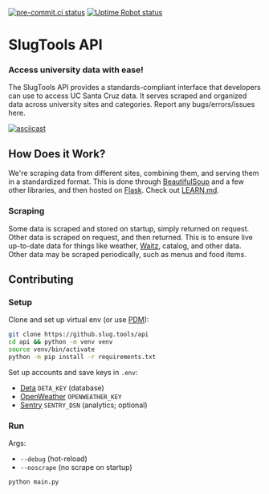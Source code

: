 [![pre-commit.ci status](https://results.pre-commit.ci/badge/github/SlugTools/api/main.svg)](https://results.pre-commit.ci/latest/github/SlugTools/api/main)
[![Uptime Robot status](https://img.shields.io/uptimerobot/status/m792610788-ec5bd8ede10c18f96a13393a)](https://status.slug.tools)

# SlugTools API

### Access university data with ease!

The SlugTools API provides a standards-compliant interface that developers can use to access UC Santa Cruz data. It serves scraped and organized data across university sites and categories. Report any bugs/errors/issues here.

[![asciicast](https://asciinema.org/a/2NIy3sJq1Y1BAvnduncgnjRDd.svg)](https://asciinema.org/a/2NIy3sJq1Y1BAvnduncgnjRDd)

## How Does it Work?

We're scraping data from different sites, combining them, and serving them in a standardized format. This is done through [BeautifulSoup](https://www.crummy.com/software/BeautifulSoup/bs4/doc/) and a few other libraries, and then hosted on [Flask](https://flask.palletsprojects.com/en/latest/). Check out [LEARN.md](LEARN.md).

### Scraping

Some data is scraped and stored on startup, simply returned on request. Other data is scraped on request, and then returned. This is to ensure live up-to-date data for things like weather, [Waitz](https://waitz.io/ucsc), catalog, and other data. Other data may be scraped periodically, such as menus and food items.

## Contributing

### Setup

Clone and set up virtual env (or use [PDM](https://pdm-project.org/latest/)):

```bash
git clone https://github.slug.tools/api
cd api && python -m venv venv
source venv/bin/activate
python -m pip install -r requirements.txt
```

Set up accounts and save keys in `.env`:

- [Deta](https://web.deta.sh/) `DETA_KEY` (database)
- [OpenWeather](https://openweathermap.org/) `OPENWEATHER_KEY`
- [Sentry](https://sentry.io/) `SENTRY_DSN` (analytics; optional)

### Run

Args:

- `--debug` (hot-reload)
- `--noscrape` (no scrape on startup)

```bash
python main.py
```

